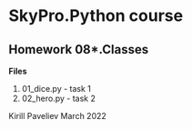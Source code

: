 # SkyPro.Python course
## Homework 08*.Classes

**Files**
1. 01_dice.py - task 1
2. 02_hero.py - task 2


Kirill Paveliev
March 2022

